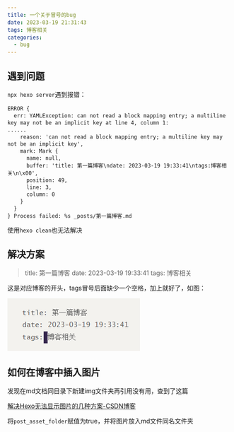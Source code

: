 ```yaml
---
title: 一个关于冒号的bug
date: 2023-03-19 21:31:43
tags: 博客相关
categories: 
  - bug
---
```


## 遇到问题

`npx hexo server`遇到报错：

```
ERROR {
  err: YAMLException: can not read a block mapping entry; a multiline key may not be an implicit key at line 4, column 1:
......
    reason: 'can not read a block mapping entry; a multiline key may not be an implicit key',
    mark: Mark {
      name: null,
      buffer: 'title: 第一篇博客\ndate: 2023-03-19 19:33:41\ntags:博客相关\n\x00',
      position: 49,
      line: 3,
      column: 0
    }
  }
} Process failed: %s _posts/第一篇博客.md
```

使用`hexo clean`也无法解决

## 解决方案

> title: 第一篇博客
> date: 2023-03-19 19:33:41
> tags: 博客相关

这是对应博客的开头，tags冒号后面缺少一个空格，加上就好了，如图：

![bug截图](一个关于冒号的bug/bug_of_colon.png)



## 如何在博客中插入图片

发现在md文档同目录下新建img文件夹再引用没有用，查到了这篇

[ 解决Hexo无法显示图片的几种方案-CSDN博客](https://blog.csdn.net/weixin_42030522/article/details/123075824)

将`post_asset_folder`赋值为true，并将图片放入md文件同名文件夹

